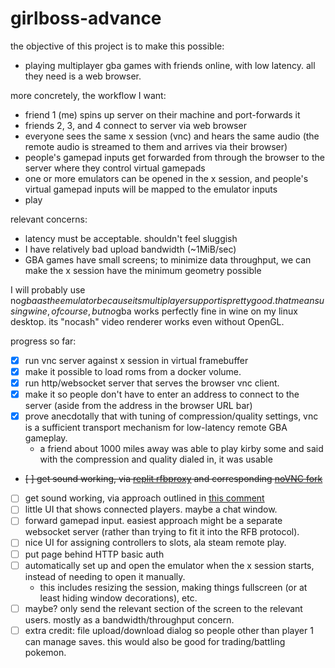 # girlboss-advance

the objective of this project is to make this possible:

- playing multiplayer gba games with friends online, with low latency. all they need is a web browser.

more concretely, the workflow I want:

- friend 1 (me) spins up server on their machine and port-forwards it
- friends 2, 3, and 4 connect to server via web browser
- everyone sees the same x session (vnc) and hears the same audio (the remote audio is streamed to them and arrives via their browser)
- people's gamepad inputs get forwarded from through the browser to the server where they control virtual gamepads
- one or more emulators can be opened in the x session, and people's virtual gamepad inputs will be mapped to the emulator inputs
- play

relevant concerns:

- latency must be acceptable. shouldn't feel sluggish
- I have relatively bad upload bandwidth (~1MiB/sec)
- GBA games have small screens; to minimize data throughput, we can make the x session have the minimum geometry possible

I will probably use no$gba as the emulator because its multiplayer support is pretty good. that means using wine, of course, but no$gba works perfectly fine in wine on my linux desktop. its "nocash" video renderer works even without OpenGL.

progress so far:

- [x] run vnc server against x session in virtual framebuffer
- [x] make it possible to load roms from a docker volume.
- [x] run http/websocket server that serves the browser vnc client.
- [x] make it so people don't have to enter an address to connect to the server (aside from the address in the browser URL bar)
- [x] prove anecdotally that with tuning of compression/quality settings, vnc is a sufficient transport mechanism for low-latency remote GBA gameplay.
  - a friend about 1000 miles away was able to play kirby some and said with the compression and quality dialed in, it was usable
- ~~[ ] get sound working, via [replit rfbproxy](https://github.com/replit/rfbproxy) and corresponding [noVNC fork](https://github.com/novnc/noVNC/pull/1525)~~
- [ ] get sound working, via approach outlined in [this comment](https://github.com/novnc/noVNC/issues/302#issuecomment-1225449899)
- [ ] little UI that shows connected players. maybe a chat window.
- [ ] forward gamepad input. easiest approach might be a separate websocket server (rather than trying to fit it into the RFB protocol).
- [ ] nice UI for assigning controllers to slots, ala steam remote play.
- [ ] put page behind HTTP basic auth
- [ ] automatically set up and open the emulator when the x session starts, instead of needing to open it manually.
  - this includes resizing the session, making things fullscreen (or at least hiding window decorations), etc.
- [ ] maybe? only send the relevant section of the screen to the relevant users. mostly as a bandwidth/throughput concern.
- [ ] extra credit: file upload/download dialog so people other than player 1 can manage saves. this would also be good for trading/battling pokemon.
